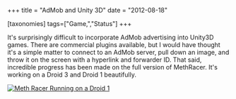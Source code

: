 +++
title = "AdMob and Unity 3D"
date = "2012-08-18"

[taxonomies]
tags=["Game,","Status"]
+++

It's surprisingly difficult to incorporate AdMob advertising into Unity3D games. There are commercial plugins available, but I would have thought it's a simple matter to connect to an AdMob server, pull down an image, and throw it on the screen with a hyperlink and forwarder ID. That said, incredible progress has been made on the full version of MethRacer. It's working on a Droid 3 and Droid 1 beautifully.

[![](http://www.josephcatrambone.com/wp-content/uploads/2012/08/20120817233748_MethRacer_Droid1.jpg "Meth Racer Running on a Droid 1")](./img/wp-content-uploads-2012-08-20120817233748_MethRacer_Droid1.jpg)
